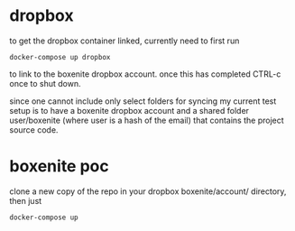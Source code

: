 # dropbox

to get the dropbox container linked, currently need to first run

    docker-compose up dropbox

to link to the boxenite dropbox account. once this has completed
CTRL-c once to shut down.

since one cannot include only select folders for syncing my current
test setup is to have a boxenite dropbox account and a shared folder
user/boxenite (where user is a hash of the email) that contains the
project source code.

# boxenite poc

clone a new copy of the repo in your dropbox boxenite/account/
directory, then just

    docker-compose up
